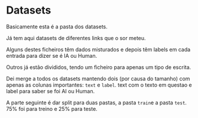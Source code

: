 # Datasets

Basicamente esta é a pasta dos datasets. 

Já tem aqui datasets de diferentes links que o sor meteu.

Alguns destes ficheiros têm dados misturados e depois têm labels em cada entrada para dizer se é IA ou Human.

Outros já estão divididos, tendo um ficheiro para apenas um tipo de escrita.

Dei merge a todos os datasets mantendo dois (por causa do tamanho) com apenas as colunas importantes: `text` e `label`. text com o texto em questao e label para saber se foi AI ou Human.

A parte seguinte é dar split para duas pastas, a pasta `train`e a pasta `test`. 75% foi para treino e 25% para teste.